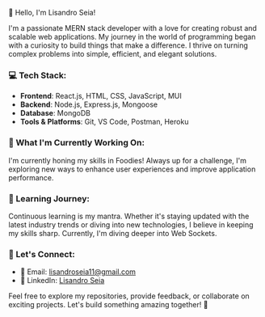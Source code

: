 👋 Hello, I'm Lisandro Seia!

I'm a passionate MERN stack developer with a love for creating robust and scalable web applications. My journey in the world of programming began with a curiosity to build things that make a difference. I thrive on turning complex problems into simple, efficient, and elegant solutions.

### 💻 Tech Stack:

- **Frontend**: React.js, HTML, CSS, JavaScript, MUI
- **Backend**: Node.js, Express.js, Mongoose
- **Database**: MongoDB
- **Tools & Platforms**: Git, VS Code, Postman, Heroku

### 🚀 What I'm Currently Working On:

I'm currently honing my skills in Foodies! Always up for a challenge, I'm exploring new ways to enhance user experiences and improve application performance.

### 🌱 Learning Journey:

Continuous learning is my mantra. Whether it's staying updated with the latest industry trends or diving into new technologies, I believe in keeping my skills sharp. Currently, I'm diving deeper into Web Sockets.

### 🤝 Let's Connect:

- 📧 Email: [lisandroseia11@gmail.com](mailto:lisandroseia11@gmail.com)
- 💼 LinkedIn: [Lisandro Seia]([https://www.linkedin.com/in/yourprofile/](https://www.linkedin.com/in/lisandroseia/))

Feel free to explore my repositories, provide feedback, or collaborate on exciting projects. Let's build something amazing together! 🚀
